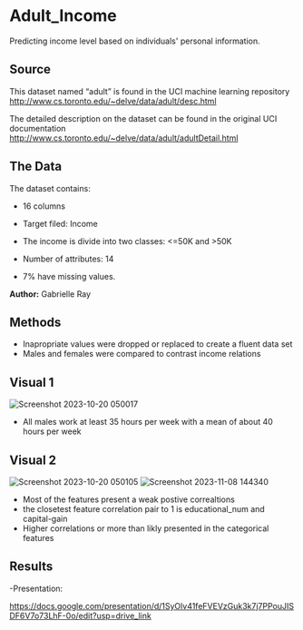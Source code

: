 # Adult_Income
Predicting income level based on individuals' personal information.

## **Source**
This dataset named “adult” is found in the UCI machine learning repository
http://www.cs.toronto.edu/~delve/data/adult/desc.html

The detailed description on the dataset can be found in the original UCI documentation
http://www.cs.toronto.edu/~delve/data/adult/adultDetail.html

## **The Data**
The dataset contains:
- 16 columns

- Target filed: Income

- The income is divide into two classes: <=50K and >50K

- Number of attributes: 14

- 7% have missing values.


**Author:** Gabrielle Ray


**Methods**
---
- Inapropriate values were dropped or replaced to create a fluent data set
- Males and females were compared to contrast income relations

## **Visual 1**
![Screenshot 2023-10-20 050017](https://github.com/GabrielleYa/Project_2_Adult_Income/assets/135492530/94bd5ed5-80d2-48fe-a1b7-8b8b464c43dd)

- All males work at least 35 hours per week with a mean of about 40 hours per week
  

## **Visual 2**
![Screenshot 2023-10-20 050105](https://github.com/GabrielleYa/Project_2_Adult_Income/assets/135492530/affd1784-a21f-4ca8-aa23-abe7fe42b0b5)
![Screenshot 2023-11-08 144340](https://github.com/GabrielleYa/Project_2_Adult_Income/assets/135492530/f175b490-c5d5-4dfd-8f72-fad931c89d26)

- Most of the features present a weak postive correaltions
- the closetest feature correlation pair to 1 is educational_num and capital-gain
- Higher correlations or more than likly presented in the categorical features


## **Results**
-Presentation:

https://docs.google.com/presentation/d/1SyOlv41feFVEVzGuk3k7j7PPouJISDF6V7o73LhF-0o/edit?usp=drive_link
